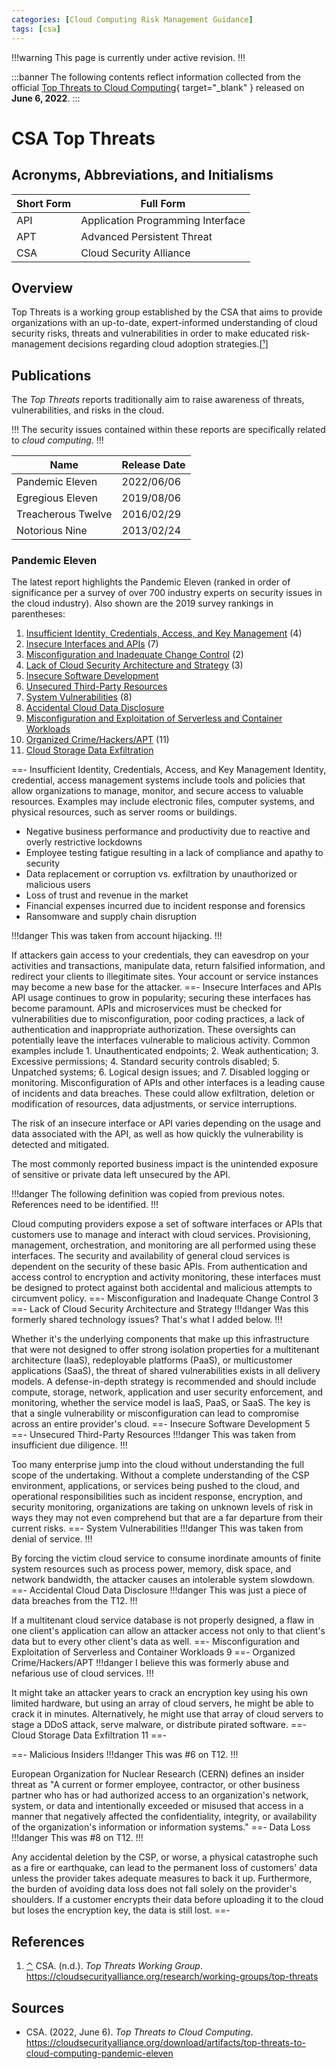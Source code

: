 ```yaml
---
categories: [Cloud Computing Risk Management Guidance]
tags: [csa]
---
```


!!!warning
This page is currently under active revision.
!!!

:::banner
The following contents reflect information collected from the official [Top Threats to Cloud Computing](https://cloudsecurityalliance.org/download/artifacts/top-threats-to-cloud-computing-pandemic-eleven){ target="_blank" } released on **June 6, 2022**.
:::

# CSA Top Threats

## Acronyms, Abbreviations, and Initialisms

| Short Form | Full Form |
| - | - |
| API | Application Programming Interface |
| APT | Advanced Persistent Threat |
| CSA | Cloud Security Alliance |

## Overview

<span id="rev1"></span>Top Threats is a working group established by the CSA that aims to provide organizations with an up-to-date, expert-informed understanding of cloud security risks, threats and vulnerabilities in order to make educated risk-management decisions regarding cloud adoption strategies.[[¹]](#ref1)

## Publications

The *Top Threats* reports traditionally aim to raise awareness of threats, vulnerabilities, and risks in the cloud.

!!!
The security issues contained within these reports are specifically related to *cloud computing*.
!!!

| Name | Release Date |
| - | - |
| Pandemic Eleven | 2022/06/06 |
| Egregious Eleven | 2019/08/06 |
| Treacherous Twelve | 2016/02/29 |
| Notorious Nine | 2013/02/24 |

### Pandemic Eleven

The latest report highlights the Pandemic Eleven (ranked in order of significance per a survey of over 700 industry experts on security issues in the cloud industry). Also shown are the 2019 survey rankings in parentheses:

1. [Insufficient Identity, Credentials, Access, and Key Management](#insufficient-identity-credentials-access-and-key-management) (4)
2. [Insecure Interfaces and APIs](#insecure-interfaces-and-apis) (7)
3. [Misconfiguration and Inadequate Change Control](#misconfiguration-and-inadequate-change-control) (2)
4. [Lack of Cloud Security Architecture and Strategy](#lack-of-cloud-security-architecture-and-strategy) (3)
5. [Insecure Software Development](#insecure-software-development)
6. [Unsecured Third-Party Resources](#unsecured-third-party-resources)
7. [System Vulnerabilities](#system-vulnerabilities) (8)
8. [Accidental Cloud Data Disclosure](#accidental-cloud-data-disclosure)
9. [Misconfiguration and Exploitation of Serverless and Container Workloads](#misconfiguration-and-exploitation-of-serverless-and-container-workloads)
10. [Organized Crime/Hackers/APT](#organized-crime-hackers-apt) (11)
11. [Cloud Storage Data Exfiltration](#cloud-storage-data-exfiltration)

==- Insufficient Identity, Credentials, Access, and Key Management
Identity, credential, access management systems include tools and policies that allow organizations to manage, monitor, and secure access to valuable resources. Examples may include electronic files, computer systems, and physical resources, such as server rooms or buildings.

- Negative business performance and productivity due to reactive and overly restrictive lockdowns
- Employee testing fatigue resulting in a lack of compliance and apathy to security
- Data replacement or corruption vs. exfiltration by unauthorized or malicious users
- Loss of trust and revenue in the market
- Financial expenses incurred due to incident response and forensics
- Ransomware and supply chain disruption

!!!danger
This was taken from account hijacking.
!!!

If attackers gain access to your credentials, they can eavesdrop on your activities and transactions, manipulate data, return falsified information, and redirect your clients to illegitimate sites. Your account or service instances may become a new base for the attacker.
==- Insecure Interfaces and APIs
API usage continues to grow in popularity; securing these interfaces has become paramount. APIs and microservices must be checked for vulnerabilities due to misconfiguration, poor coding practices, a lack of authentication and inappropriate authorization. These oversights can potentially leave the interfaces vulnerable to malicious activity. Common examples include 1. Unauthenticated endpoints; 2. Weak authentication; 3. Excessive permissions; 4. Standard security controls disabled; 5. Unpatched systems; 6. Logical design issues; and 7. 
Disabled logging or monitoring. Misconfiguration of APIs and other interfaces is a leading cause of incidents and data breaches. These could allow exfiltration, deletion or modification of resources, data adjustments, or service interruptions.

The risk of an insecure interface or API varies depending on the usage and data associated with the API, as well as how quickly the vulnerability is detected and mitigated.

The most commonly reported business impact is the unintended exposure of sensitive or private data left unsecured by the API.

!!!danger
The following definition was copied from previous notes. References need to be identified.
!!!

Cloud computing providers expose a set of software interfaces or APIs that customers use to manage and interact with cloud services. Provisioning, management, orchestration, and monitoring are all performed using these interfaces. The security and availability of general cloud services is dependent on the security of these basic APIs. From authentication and access control to encryption and activity monitoring, these interfaces must be designed to protect against both accidental and malicious attempts to circumvent policy.
==- Misconfiguration and Inadequate Change Control
3
==- Lack of Cloud Security Architecture and Strategy
!!!danger
Was this formerly shared technology issues? That's what I added below.
!!!

Whether it's the underlying components that make up this infrastructure that were not designed to offer strong isolation properties for a multitenant architecture (IaaS), redeployable platforms (PaaS), or multicustomer applications (SaaS), the threat of shared vulnerabilities exists in all delivery models. A defense-in-depth strategy is recommended and should include compute, storage, network, application and user security enforcement, and monitoring, whether the service model is IaaS, PaaS, or SaaS. The key is that a single vulnerability or misconfiguration can lead to compromise across an entire provider's cloud.
==- Insecure Software Development
5
==- Unsecured Third-Party Resources
!!!danger
This was taken from insufficient due diligence.
!!!

Too many enterprise jump into the cloud without understanding the full scope of the undertaking. Without a complete understanding of the CSP environment, applications, or services being pushed to the cloud, and operational responsibilities such as incident response, encryption, and security monitoring, organizations are taking on unknown levels of risk in ways they may not even comprehend but that are a far departure from their current risks.
==- System Vulnerabilities
!!!danger
This was taken from denial of service.
!!!

By forcing the victim cloud service to consume inordinate amounts of finite system resources such as process power, memory, disk space, and network bandwidth, the attacker causes an intolerable system slowdown.
==- Accidental Cloud Data Disclosure
!!!danger
This was just a piece of data breaches from the T12.
!!!

If a multitenant cloud service database is not properly designed, a flaw in one client's application can allow an attacker access not only to that client's data but to every other client's data as well.
==- Misconfiguration and Exploitation of Serverless and Container Workloads
9
==- Organized Crime/Hackers/APT
!!!danger
I believe this was formerly abuse and nefarious use of cloud services.
!!!

It might take an attacker years to crack an encryption key using his own limited hardware, but using an array of cloud servers, he might be able to crack it in minutes. Alternatively, he might use that array of cloud servers to stage a DDoS attack, serve malware, or distribute pirated software.
==- Cloud Storage Data Exfiltration
11
==-

==- Malicious Insiders
!!!danger
This was #6 on T12.
!!!

European Organization for Nuclear Research (CERN) defines an insider threat as "A current or former employee, contractor, or other business partner who has or had authorized access to an organization's network, system, or data and intentionally exceeded or misused that access in a manner that negatively affected the confidentiality, integrity, or availability of the organization's information or information systems."
==- Data Loss
!!!danger
This was #8 on T12.
!!!

Any accidental deletion by the CSP, or worse, a physical catastrophe such as a fire or earthquake, can lead to the permanent loss of customers' data unless the provider takes adequate measures to back it up. Furthermore, the burden of avoiding data loss does not fall solely on the provider's shoulders. If a customer encrypts their data before uploading it to the cloud but loses the encryption key, the data is still lost.
==-

## References

1. <span id="ref1"></span>[⌃](#rev1) CSA. (n.d.). *Top Threats Working Group*. https://cloudsecurityalliance.org/research/working-groups/top-threats

## Sources

- CSA. (2022, June 6). *Top Threats to Cloud Computing*. https://cloudsecurityalliance.org/download/artifacts/top-threats-to-cloud-computing-pandemic-eleven